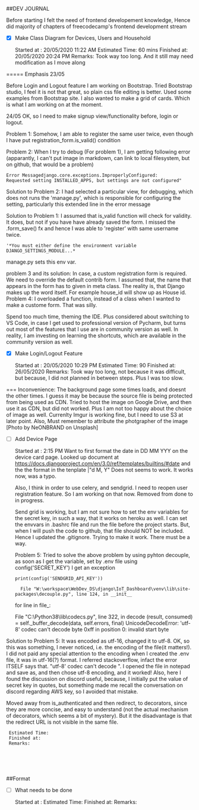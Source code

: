 ##DEV JOURNAL


Before starting I felt the need of frontend developement knowledge,
 Hence did majority of chapters of freecodecamp's frontend development stream

-[x] Make Class Diagram for Devices, Users and Household

     
     Started at : 20/05/2020 11:22 AM
     Estimated Time: 60 mins
     Finished at: 20/05/2020 20:24 PM
     Remarks: Took way too long. And it still may need modification
     as I move along
     
    
=====
Emphasis 23/05

Before Login and Logout feature I am working on Bootstrap. Tried Bootstrap studio, I feel it is 
not that great, so plain css file editing is better. Used some examples from Bootstrap site.
I also wanted to make a grid of cards. Which is what I am working on at the moment.

24/05 OK, so I need to make signup view/functionality before,  login or logout.

Problem 1: Somehow, I am able to register the same user twice, even though I have put registration_form.is_valid() condition

Problem 2: When I try to debug (For problem 1), I am getting following error 
(apparantly, I can't put image in markdown, can link to local filesystem, but on github, that would be a problem)
```
Error Messagedjango.core.exceptions.ImproperlyConfigured: 
Requested setting INSTALLED_APPS, but settings are not configured"
```
Solution to Problem 2: I had selected a particular view, for debugging, which does not runs the 'manage.py', which is responsible
for configuring the setting, particularly this extended line in the error message

Solution to Problem 1: I assumed that is_valid function will check for validity. It does, but not if you have have already saved the form.
I missed the .form_save() fx and hence I was able to 'register' with same username twice. 
```
'*You must either define the environment variable DJANGO_SETTINGS_MODULE...*
```

manage.py sets this env var.


problem 3 and its solution: In case, a custom registration form is required. We need to override the default
contrib form. I assumed that, the name that appears in the form has to given in meta class.
The reality is, that Django makes up the word itself. For example house_id will show up as House id.
Problem 4: I overloaded a function, instead of a class when I wanted to make a  custome form. That was silly.

Spend too much time, theming the IDE. Plus considered about switching to VS Code, in case I get used to
professional version of Pycharm, but turns out most of the features that I use are in community version as well. 
In reality, I am investing on learning the shortcuts, which are available in the community version as well.




-[x] Make Login/Logout Feature


     Started at : 20/05/2020 10:29 PM
     Estimated Time: 90
     Finished at: 26/05/2020
     Remarks: Took way too long, not because it was difficult, but because, I did not planned in between steps. Plus
     I was too slow.
    
          
===
     Inconvenience: The background page some times loads, and doesnt the other times. I guess it may be because the
     source file is being protected from being used as CDN.
     Tried to host the image on Google Drive, and then use it as CDN, but did not worked. Plus I am not too happy about the choice of image as well.
     Currenlty Imgur is working fine, but I need to use S3 at later point.
     Also, Must remember to attribute the photgrapher of the image [Photo by NeONBRAND on Unsplash]

-[ ] Add Device Page

     
     Started at : 2:15 PM
     Want to first format the date in DD MM YYY on the device card page.
     Looked up document at https://docs.djangoproject.com/en/3.0/ref/templates/builtins/#date
     and the the format in the tenplate |"d M, Y" Does not seems to work. It works now, was a typo.
     
     Also, I think in order to use celery, and sendgrid. I need to reopen user registration feature.
     So I am working on that now. Removed from done to in progress.
     
     Send grid is working, but I am not sure how to set the env variables for the secret key, in such a way, that it works
     on heroku as well. I can set the envvars in .bashrc file and run the file before the project starts. But, when I will
     push the code to github, that file should NOT be included. Hence I updated the .gitignore. Trying to make it work.
     There must be a way.
     
     
     Problem 5: Tried to solve the above problem by using pyhton decouple, as soon as I get the variable, set by .env file
     using config('SECRET_KEY') I get an exception
     
      print(config('SENDGRID_API_KEY'))
      
        File "W:\workspace\WebDev_DS\django\IoT_Dashboard\venv\lib\site-packages\decouple.py", line 124, in __init__
    for line in file_:
    
  File "C:\Python38\lib\codecs.py", line 322, in decode
    (result, consumed) = self._buffer_decode(data, self.errors, final)
UnicodeDecodeError: 'utf-8' codec can't decode byte 0xff in position 0: invalid start byte

Solution to Problem 5: It was encoded as utf-16, changed it to utf-8.
OK, so this was something, I never noticed, i.e. the encoding of the file(it matters!).
I did not paid any special attention to the encoding when I created the .env file, it was in utf-16(?) format.
I referred stackoverflow, infact the error ITSELF says that. "utf-8' codec can't decode ". 
I opened the file in notepad and save as, and then chose utf-8 encoding, and it worked! Also, here I found the discussion on
discord useful, because, I initially put the value of secret key in quotes, 
but something made me recall the conversation on discord regarding AWS key, so I avoided that mistake.
     
Moved away from is_authenticated and then redirect, to decorators, since they are more concise, and easy to understand (not the actual mechanism of decorators,
which seems a bit of mystery). But it the disadvantage is that the redirect URL is not visible in the same file.
     
     Estimated Time:
     Finished at:
     Remarks:


<br>
<br>
<br>

##Format

-[ ] What needs to be done

     
     Started at : 
     Estimated Time:
     Finished at:
     Remarks:
     

  
